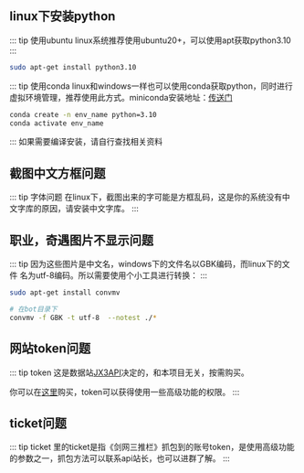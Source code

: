 ## linux下安装python
::: tip 使用ubuntu
linux系统推荐使用ubuntu20+，可以使用apt获取python3.10
:::
```bash
sudo apt-get install python3.10
```
::: tip 使用conda
linux和windows一样也可以使用conda获取python，同时进行虚拟环境管理，推荐使用此方式。miniconda安装地址：[传送门](https://docs.conda.io/en/latest/miniconda.html#linux-installers)
``` bash
conda create -n env_name python=3.10
conda activate env_name
```
:::
如果需要编译安装，请自行查找相关资料
## 截图中文方框问题
::: tip 字体问题
在linux下，截图出来的字可能是方框乱码，这是你的系统没有中文字库的原因，请安装中文字库。
:::
## 职业，奇遇图片不显示问题
::: tip
因为这些图片是中文名，windows下的文件名以GBK编码，而linux下的文件 名为utf-8编码。所以需要使用个小工具进行转换：
:::
```bash
sudo apt-get install convmv

# 在bot目录下
convmv -f GBK -t utf-8  --notest ./*
```
## 网站token问题
::: tip token
这是数据站[JX3API](https://www.jx3api.com)决定的，和本项目无关，按需购买。

你可以在[这里](https://pay.jx3api.com)购买，token可以获得使用一些高级功能的权限。
:::
## ticket问题
::: tip ticket
里的ticket是指《剑网三推栏》抓包到的账号token，是使用高级功能的参数之一，抓包方法可以联系api站长，也可以进群了解。
:::
